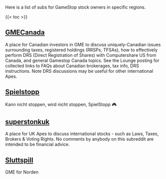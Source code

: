 Here is a list of subs for GameStop stock owners in specific regions.


{{< toc >}}

## [GMECanada](https://www.reddit.com/r/GMECanada/)

A place for Canadian investors in GME to discuss uniquely-Canadian issues surrounding taxes, registered holdings (RRSPs, TFSAs), how to effectively perform DRS (Direct Registration of Shares) with Computershare US from Canada, and general Gamestop Canada topics. See the Lounge posting for collected links to FAQs about Canadian brokerages, tax info, DRS instructions. Note DRS discussions may be useful for other international Apes.

## [Spielstopp](https://www.reddit.com/r/Spielstopp/)

Kann nicht stoppen, wird nicht stoppen, SpielStopp 🎮

## [superstonkuk](https://www.reddit.com/r/superstonkuk/)

A place for UK Apes to discuss international stocks - such as Laws, Taxes, Brokers & Voting Rights. No comments by anybody on this subreddit are intended to be financial advice.

## [Sluttspill](https://www.reddit.com/r/Sluttspill/)

GME for Norden
